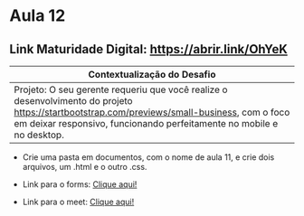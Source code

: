 # Aula 12

## Link Maturidade Digital: https://abrir.link/OhYeK

|Contextualização do Desafio|
|-|
|Projeto: O seu gerente requeriu que você realize o desenvolvimento do projeto https://startbootstrap.com/previews/small-business, com o foco em deixar responsivo, funcionando perfeitamente no mobile e no desktop.|
- Crie uma pasta em documentos, com o nome de aula 11, e crie dois arquivos, um .html e o outro .css. 


- Link para o forms: <a href="#">Clique aqui!</a>
- Link para o meet: <a href="https://meet.google.com/uxh-ezhb-wkc">Clique aqui!</a>
